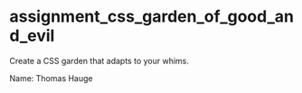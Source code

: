 # assignment_css_garden_of_good_and_evil
Create a CSS garden that adapts to your whims.

Name: Thomas Hauge
